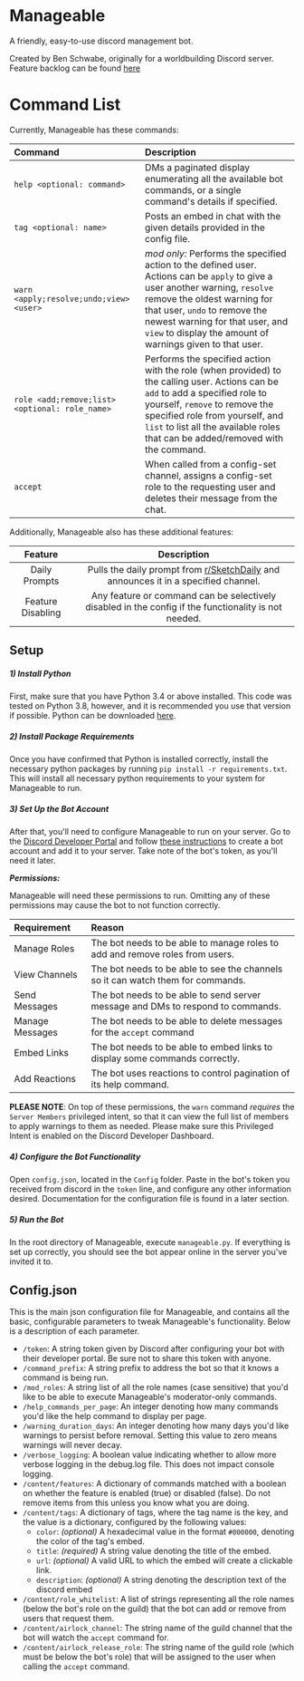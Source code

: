 # Manageable

A friendly, easy-to-use discord management bot.

Created by Ben Schwabe, originally for a worldbuilding Discord server. Feature backlog can be found [here](https://trello.com/b/RgsfkGX1/manageable)

# Command List
Currently, Manageable has these commands:

| Command                                           | Description                                                                                                                                                                                                                                                                                  |
| :------------------------------------------------ | :------------------------------------------------------------------------------------------------------------------------------------------------------------------------------------------------------------------------------------------------------------------------------------------- |
| `help <optional: command>`                        | DMs a paginated display enumerating all the available bot commands, or a single command's details if specified.                                                                                                                                                                              |
| `tag <optional: name>`                            | Posts an embed in chat with the given details provided in the config file.                                                                                                                                                                                                                   |
| `warn <apply;resolve;undo;view> <user>`           | _mod only:_ Performs the specified action to the defined user. Actions can be `apply` to give a user another warning, `resolve` remove the oldest warning for that user, `undo` to remove the newest warning for that user, and `view` to display the amount of warnings given to that user. |
| `role <add;remove;list> <optional: role_name>`    | Performs the specified action with the role (when provided) to the calling user. Actions can be `add` to add a specified role to yourself, `remove` to remove the specified role from yourself, and `list` to list all the available roles that can be added/removed with the command.       |
| `accept`                                          | When called from a config-set channel, assigns a config-set role to the requesting user and deletes their message from the chat.                                                                                                                                                             |

Additionally, Manageable also has these additional features:

| Feature           | Description                                                                                                            |
| :---------------: | :--------------------------------------------------------------------------------------------------------------------: | 
| Daily Prompts     | Pulls the daily prompt from [r/SketchDaily](https://reddit.com/r/sketchdaily) and announces it in a specified channel. |
| Feature Disabling | Any feature or command can be selectively disabled in the config if the functionality is not needed.                   |

## Setup

##### 1) Install Python
First, make sure that you have Python 3.4 or above installed. This code was tested on Python 3.8, however, and it is recommended you use that version if possible. Python can be downloaded [here](https://www.python.org/).

##### 2) Install Package Requirements
Once you have confirmed that Python is installed correctly, install the necessary python packages by running `pip install -r requirements.txt`. This will install all necessary python requirements to your system for Manageable to run.

##### 3) Set Up the Bot Account
After that, you'll need to configure Manageable to run on your server. Go to the [Discord Developer Portal](https://discordapp.com/developers/applications/) and follow [these instructions](https://discordpy.readthedocs.io/en/latest/discord.html) to create a bot account and add it to your server. Take note of the bot's token, as you'll need it later.

_**Permissions:**_

Manageable will need these permissions to run. Omitting any of these permissions may cause the bot to not function correctly.

| Requirement     | Reason                                                                          |
| :-------------- | :------------------------------------------------------------------------------ |
| Manage Roles    | The bot needs to be able to manage roles to add and remove roles from users.    |
| View Channels   | The bot needs to be able to see the channels so it can watch them for commands. |
| Send Messages   | The bot needs to be able to send server message and DMs to respond to commands. |
| Manage Messages | The bot needs to be able to delete messages for the `accept` command            |
| Embed Links     | The bot needs to be able to embed links to display some commands correctly.     |
| Add Reactions   | The bot uses reactions to control pagination of its help command.               |

**PLEASE NOTE**: On top of these permissions, the `warn` command _requires_ the `Server Members` privileged intent, so that it can view the full list of members to apply warnings to them as needed. Please make sure this Privileged Intent is enabled on the Discord Developer Dashboard.

##### 4) Configure the Bot Functionality
Open `config.json`, located in the `Config` folder. Paste in the bot's token you received from discord in the `token` line, and configure any other information desired. Documentation for the configuration file is found in a later section.

##### 5) Run the Bot
In the root directory of Manageable, execute `manageable.py`. If everything is set up correctly, you should see the bot appear online in the server you've invited it to.

## Config.json
This is the main json configuration file for Manageable, and contains all the basic, configurable parameters to tweak Manageable's functionality. Below is a description of each parameter.

* `/token`: A string token given by Discord after configuring your bot with their developer portal. Be sure not to share this token with anyone.
* `/command_prefix`: A string prefix to address the bot so that it knows a command is being run.
* `/mod_roles`: A string list of all the role names (case sensitive) that you'd like to be able to execute Manageable's moderator-only commands.
* `/help_commands_per_page`: An integer denoting how many commands you'd like the help command to display per page.
* `/warning_duration_days`: An integer denoting how many days you'd like warnings to persist before removal. Setting this value to zero means warnings will never decay.
* `/verbose_logging`: A boolean value indicating whether to allow more verbose logging in the debug.log file. This does not impact console logging.
* `/content/features`: A dictionary of commands matched with a boolean on whether the feature is enabled (true) or disabled (false). Do not remove items from this unless you know what you are doing.
* `/content/tags`: A dictionary of tags, where the tag name is the key, and the value is a dictionary, configured by the following values:
    * `color`: _(optional)_ A hexadecimal value in the format `#000000`, denoting the color of the tag's embed.
    * `title`: _(required)_ A string value denoting the title of the embed.
    * `url`: _(optional)_ A valid URL to which the embed will create a clickable link.
    * `description`: _(optional)_ A string denoting the description text of the discord embed
* `/content/role_whitelist`: A list of strings representing all the role names (below the bot's role on the guild) that the bot can add or remove from users that request them.
* `/content/airlock_channel`: The string name of the guild channel that the bot will watch the `accept` command for.
* `/content/airlock_release_role`: The string name of the guild role (which must be below the bot's role) that will be assigned to the user when calling the `accept` command.
